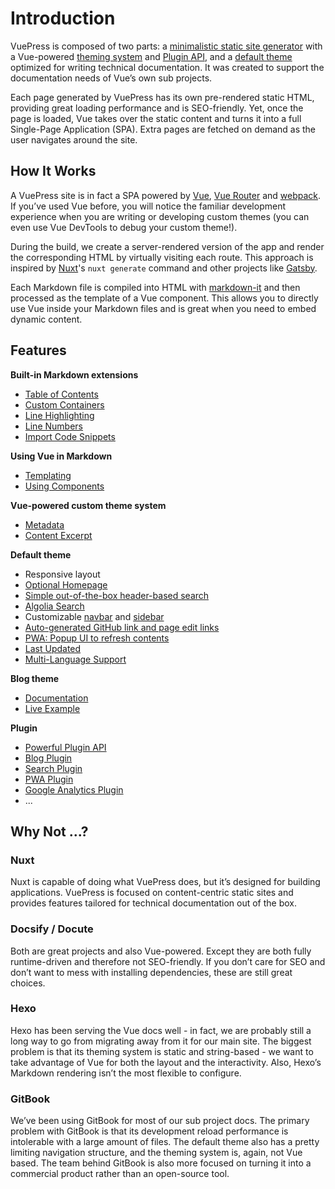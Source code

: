 # Introduction

VuePress is composed of two parts: a [minimalistic static site generator](https://github.com/vuejs/vuepress/tree/master/packages/%40vuepress/core) with a Vue-powered [theming system](../theme/README.md) and [Plugin API](../plugin/README.md), and a [default theme](../theme/default-theme-config.md) optimized for writing technical documentation. It was created to support the documentation needs of Vue’s own sub projects.

Each page generated by VuePress has its own pre-rendered static HTML, providing great loading performance and is SEO-friendly. Yet, once the page is loaded, Vue takes over the static content and turns it into a full Single-Page Application (SPA). Extra pages are fetched on demand as the user navigates around the site.

## How It Works

A VuePress site is in fact a SPA powered by [Vue](http://vuejs.org/), [Vue Router](https://github.com/vuejs/vue-router) and [webpack](http://webpack.js.org/). If you’ve used Vue before, you will notice the familiar development experience when you are writing or developing custom themes (you can even use Vue DevTools to debug your custom theme!).

During the build, we create a server-rendered version of the app and render the corresponding HTML by virtually visiting each route. This approach is inspired by [Nuxt](https://nuxtjs.org/)'s `nuxt generate` command and other projects like [Gatsby](https://www.gatsbyjs.org/).

Each Markdown file is compiled into HTML with [markdown-it](https://github.com/markdown-it/markdown-it) and then processed as the template of a Vue component. This allows you to directly use Vue inside your Markdown files and is great when you need to embed dynamic content.

## Features

**Built-in Markdown extensions**

- [Table of Contents](../guide/markdown.md#table-of-contents)
- [Custom Containers](../guide/markdown.md#custom-containers)
- [Line Highlighting](../guide/markdown.md#line-highlighting-in-code-blocks)
- [Line Numbers](../guide/markdown.md#line-numbers)
- [Import Code Snippets](../guide/markdown.md#import-code-snippets)

**Using Vue in Markdown**

- [Templating](../guide/using-vue.md#templating)
- [Using Components](../guide/using-vue.md#using-components)

**Vue-powered custom theme system**

- [Metadata](../theme/writing-a-theme.md#site-and-page-metadata)
- [Content Excerpt](../theme/writing-a-theme.md#content-excerpt)

**Default theme**

- Responsive layout
- [Optional Homepage](../theme/default-theme-config.md#homepage)
- [Simple out-of-the-box header-based search](../theme/default-theme-config.md#built-in-search)
- [Algolia Search](../theme/default-theme-config.md#algolia-search)
- Customizable [navbar](../theme/default-theme-config.md#navbar) and [sidebar](../theme/default-theme-config.md#sidebar)
- [Auto-generated GitHub link and page edit links](../theme/default-theme-config.md#git-repo-and-edit-links)
- [PWA: Popup UI to refresh contents](../theme/default-theme-config.md#popup-ui-to-refresh-contents)
- [Last Updated](../theme/default-theme-config.md#last-updated)
- [Multi-Language Support](../guide/i18n.md)

**Blog theme**

- [Documentation](https://vuepress-theme-blog.ulivz.com/)
- [Live Example](https://ulivz.com/)

**Plugin**

- [Powerful Plugin API](../plugin/README.md)
- [Blog Plugin](https://vuepress-plugin-blog.ulivz.com/)
- [Search Plugin](../plugin/official/plugin-search.md)
- [PWA Plugin](../plugin/official/plugin-pwa.md)
- [Google Analytics Plugin](../plugin/official/plugin-google-analytics.md)
- ...

## Why Not ...?

### Nuxt

Nuxt is capable of doing what VuePress does, but it’s designed for building applications. VuePress is focused on content-centric static sites and provides features tailored for technical documentation out of the box.

### Docsify / Docute

Both are great projects and also Vue-powered. Except they are both fully runtime-driven and therefore not SEO-friendly. If you don’t care for SEO and don’t want to mess with installing dependencies, these are still great choices.

### Hexo

Hexo has been serving the Vue docs well - in fact, we are probably still a long way to go from migrating away from it for our main site. The biggest problem is that its theming system is static and string-based - we want to take advantage of Vue for both the layout and the interactivity. Also, Hexo’s Markdown rendering isn’t the most flexible to configure.

### GitBook

We’ve been using GitBook for most of our sub project docs. The primary problem with GitBook is that its development reload performance is intolerable with a large amount of files. The default theme also has a pretty limiting navigation structure, and the theming system is, again, not Vue based. The team behind GitBook is also more focused on turning it into a commercial product rather than an open-source tool.
